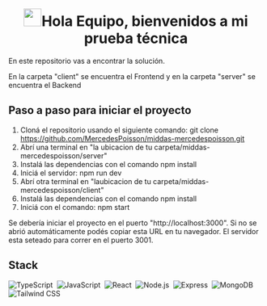 <h1 align="center"><img src="https://media.giphy.com/media/hvRJCLFzcasrR4ia7z/giphy.gif" width="35">Hola Equipo, bienvenidos a mi prueba técnica </h1>
<p>En este repositorio vas a encontrar la solución.</p>

<p>En la carpeta "client" se encuentra el Frontend y en la carpeta "server" se encuentra el Backend</p>

## Paso a paso para iniciar el proyecto

1) Cloná el repositorio usando el siguiente comando: 
git clone https://github.com/MercedesPoisson/middas-mercedespoisson.git
2) Abrí una terminal en "la ubicacion de tu carpeta/middas-mercedespoisson/server"
3) Instalá las dependencias con el comando npm install
4) Iniciá el servidor: npm run dev
5) Abrí otra terminal en "laubicacion de tu carpeta/middas-mercedespoisson/client"
6) Instalá las dependencias con el comando npm install
7) Iniciá con el comando: npm start

Se debería iniciar el proyecto en el puerto "http://localhost:3000". Si no se abrió automáticamente podés copiar esta URL en tu navegador.
El servidor esta seteado para correr en el puerto 3001.

## Stack
![TypeScript](https://img.shields.io/badge/-TypeScript-05122A?style=flat&logo=typescript)&nbsp;
![JavaScript](https://img.shields.io/badge/-JavaScript-05122A?style=flat&logo=javascript)&nbsp;
![React](https://img.shields.io/badge/-React-05122A?style=flat&logo=react)&nbsp;
![Node.js](https://img.shields.io/badge/-Node.js-05122A?style=flat&logo=node.js)&nbsp;
![Express](https://img.shields.io/badge/-Express-05122A?style=flat&logo=express)&nbsp;
![MongoDB](https://img.shields.io/badge/-MongoDB-05122A?style=flat&logo=mongodb)&nbsp;
![Tailwind CSS](https://img.shields.io/badge/-Tailwind%20CSS-05122A?style=flat&logo=tailwind-css)&nbsp;
